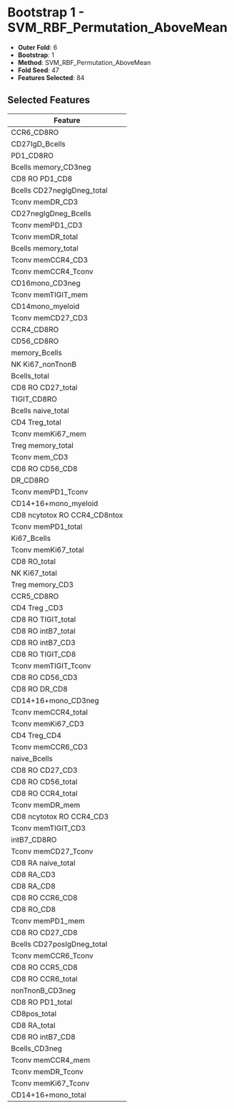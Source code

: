 # Bootstrap 1 - SVM_RBF_Permutation_AboveMean

- **Outer Fold**: 6
- **Bootstrap**: 1
- **Method**: SVM_RBF_Permutation_AboveMean
- **Fold Seed**: 47
- **Features Selected**: 84

## Selected Features

| Feature |
|---------|
| CCR6_CD8RO |
| CD27IgD_Bcells |
| PD1_CD8RO |
| Bcells memory_CD3neg |
| CD8 RO PD1_CD8 |
| Bcells CD27negIgDneg_total |
| Tconv memDR_CD3 |
| CD27negIgDneg_Bcells |
| Tconv memPD1_CD3 |
| Tconv memDR_total |
| Bcells memory_total |
| Tconv memCCR4_CD3 |
| Tconv memCCR4_Tconv |
| CD16mono_CD3neg |
| Tconv memTIGIT_mem |
| CD14mono_myeloid |
| Tconv memCD27_CD3 |
| CCR4_CD8RO |
| CD56_CD8RO |
| memory_Bcells |
| NK Ki67_nonTnonB |
| Bcells_total |
| CD8 RO CD27_total |
| TIGIT_CD8RO |
| Bcells naive_total |
| CD4 Treg_total |
| Tconv memKi67_mem |
| Treg memory_total |
| Tconv mem_CD3 |
| CD8 RO CD56_CD8 |
| DR_CD8RO |
| Tconv memPD1_Tconv |
| CD14+16+mono_myeloid |
| CD8 ncytotox RO CCR4_CD8ntox |
| Tconv memPD1_total |
| Ki67_Bcells |
| Tconv memKi67_total |
| CD8 RO_total |
| NK Ki67_total |
| Treg memory_CD3 |
| CCR5_CD8RO |
| CD4 Treg _CD3 |
| CD8 RO TIGIT_total |
| CD8 RO intB7_total |
| CD8 RO intB7_CD3 |
| CD8 RO TIGIT_CD8 |
| Tconv memTIGIT_Tconv |
| CD8 RO CD56_CD3 |
| CD8 RO DR_CD8 |
| CD14+16+mono_CD3neg |
| Tconv memCCR4_total |
| Tconv memKi67_CD3 |
| CD4 Treg_CD4 |
| Tconv memCCR6_CD3 |
| naive_Bcells |
| CD8 RO CD27_CD3 |
| CD8 RO CD56_total |
| CD8 RO CCR4_total |
| Tconv memDR_mem |
| CD8 ncytotox RO CCR4_CD3 |
| Tconv memTIGIT_CD3 |
| intB7_CD8RO |
| Tconv memCD27_Tconv |
| CD8 RA naive_total |
| CD8 RA_CD3 |
| CD8 RA_CD8 |
| CD8 RO CCR6_CD8 |
| CD8 RO_CD8 |
| Tconv memPD1_mem |
| CD8 RO CD27_CD8 |
| Bcells CD27posIgDneg_total |
| Tconv memCCR6_Tconv |
| CD8 RO CCR5_CD8 |
| CD8 RO CCR6_total |
| nonTnonB_CD3neg |
| CD8 RO PD1_total |
| CD8pos_total |
| CD8 RA_total |
| CD8 RO intB7_CD8 |
| Bcells_CD3neg |
| Tconv memCCR4_mem |
| Tconv memDR_Tconv |
| Tconv memKi67_Tconv |
| CD14+16+mono_total |
